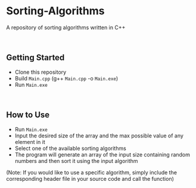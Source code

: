 # Sorting-Algorithms
A repository of sorting algorithms written in C++

<br>

## Getting Started
* Clone this repository
* Build ```Main.cpp``` (g++ ```Main.cpp``` -o ```Main.exe```)
* Run ```Main.exe```

<br>

## How to Use
* Run ```Main.exe```
* Input the desired size of the array and the max possible value of any element in it
* Select one of the available sorting algorithms
* The program will generate an array of the input size containing random numbers and then sort it using the input algorithm

(Note: If you would like to use a specific algorithm, simply include the corresponding header file in your source code and call the function)
